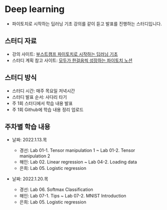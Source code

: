 # Deep learning

- 파이토치로 시작하는 딥러닝 기초 강의를 같이 듣고 발표를 진행하는 스터디입니다.

## 스터디 자료

- 강의 사이트: [부스트캠프 파이토치로 시작하는 딥러닝 기초](https://www.boostcourse.org/ai214/joinLectures/25076)
- 스터디 계획 참고 사이트: [모두가 한걸음씩 성장하는 파이토치 노션](https://pseudo-lab.com/pytorch-694d6c20216a47cabc3f0b355f59e8bd)

## 스터디 방식
- 스터디 시간: 매주 목요일 저녁시간
- 스터디 발표 순서: 사다리 타기
- 주 1회 스터디에서 학습 내용 발표
- 주 1회 Github에 학습 내용 정리 업로드

## 주차별 학습 내용
- 날짜: 2022.1.13.목
  - 경선: Lab 01-1. Tensor manipulation 1 ~ Lab 01-2. Tensor manipulation 2
  - 해인: Lab 02. Linear regression ~ Lab 04-2. Loading data
  - 은희: Lab 05. Logistic regression

- 날짜: 2022.1.20.목
  - 경선: Lab 06. Softmax Classification
  - 해인: Lab 07-1. Tips ~ Lab 07-2. MNIST Introduction
  - 은희: Lab 05. Logistic regression
